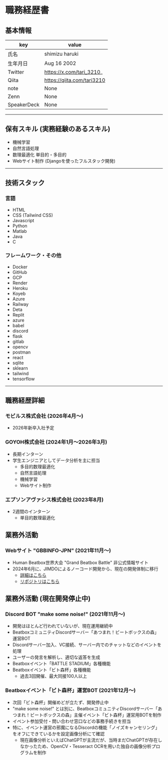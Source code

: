 # 職務経歴書

## 基本情報

|key|value|
|---|---|
|氏名|shimizu haruki|
|生年月日|Aug 16 2002|
|Twitter|https://x.com/tari_3210_|
|Qiita|https://qiita.com/tari3210|
|note|None|
|Zenn|None|
|SpeakerDeck|None|

---

## 保有スキル (実務経験のあるスキル)

- 機械学習
- 自然言語処理
- 数理最適化 単目的・多目的
- Webサイト制作 (Djangoを使ったフルスタック開発)

---

## 技術スタック

### 言語

- HTML
- CSS (Tailwind CSS)
- Javascript
- Python
- Matlab
- Java
- C

### フレームワーク・その他

- Docker
- GitHub
- GCP
- Render
- Heroku
- Koyeb
- Azure
- Railway
- Deta
- Replit
- azure
- babel
- discord
- flask
- gitlab
- opencv
- postman
- react
- sqlite
- sklearn
- tailwind
- tensorflow

---

## 職務経歴詳細

### モビルス株式会社 (2026年4月～)

- 2026年新卒入社予定

### GOYOH株式会社 (2024年1月～2026年3月)

- 長期インターン
- 学生エンジニアとしてデータ分析を主に担当
  - 多目的数理最適化
  - 自然言語処理
  - 機械学習
  - Webサイト制作

### エプソンアヴァシス株式会社 (2023年8月)

- 2週間のインターン
  - 単目的数理最適化

## 業務外活動

### Webサイト "GBBINFO-JPN" (2021年11月～)

- Human Beatbox世界大会 "Grand Beatbox Battle" 非公式情報サイト
- 2024年6月に、JIMDOによるノーコード開発から、現在の開発体制に移行
  - [詳細はこちら](https://qiita.com/tari3210/items/0561e91774863d165af0)
  - [リポジトリはこちら](https://github.com/shumizu418128/gbbinfo2.0)

## 業務外活動 (現在開発停止中)

### Discord BOT "make some noise!" (2021年11月～)

- 開発はほとんど行われていないが、現在運用継続中
- BeatboxコミュニティDiscordサーバー「あつまれ！ビートボックスの森」運営BOT
- Discordサーバー加入、VC接続、サーバー内でのチャットなどのイベントを処理
- ユーザーの発言を解析し、適切な返答を生成
- Beatboxイベント「BATTLE STADIUM」各種機能
- Beatboxイベント「ビト森杯」各種機能
  - 過去3回開催、最大同接100人以上

### Beatboxイベント「ビト森杯」運営BOT (2021年12月～)

- 次回「ビト森杯」開催めどが立たず、開発停止中
- "make some noise!" とは別に、BeatboxコミュニティDiscordサーバー「あつまれ！ビートボックスの森」主催イベント「ビト森杯」運営用BOTを制作
- イベント参加受付・問い合わせ窓口などの事務手続きを担当
- 特に、イベント運営の邪魔になるDiscordの機能「ノイズキャンセリング」をオフにできているかを設定画像分析にて確認
  - 現在画像分析といえばChatGPTが主流だが、当時まだChatGPTが存在しなかったため、OpenCV・Tesseract OCRを用いた独自の画像分析プログラムを制作

